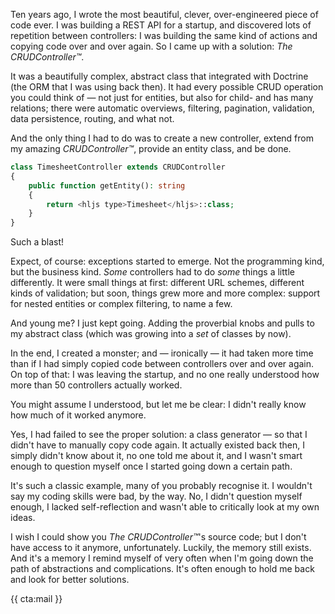 Ten years ago, I wrote the most beautiful, clever, over-engineered piece of code ever. I was building a REST API for a startup, and discovered lots of repetition between controllers: I was building the same kind of actions and copying code over and over again. So I came up with a solution: _The CRUDController™_.

It was a beautifully complex, abstract class that integrated with Doctrine (the ORM that I was using back then). It had every possible CRUD operation you could think of — not just for entities, but also for child- and has many relations; there were automatic overviews, filtering, pagination, validation, data persistence, routing, and what not.

And the only thing I had to do was to create a new controller, extend from my amazing _CRUDController™_, provide an entity class, and be done.

```php
class TimesheetController extends CRUDController
{
    public function getEntity(): string
    {
        return <hljs type>Timesheet</hljs>::class;
    }
}
```

Such a blast!

Expect, of course: exceptions started to emerge. Not the programming kind, but the business kind. _Some_ controllers had to do _some_ things a little differently. It were small things at first: different URL schemes, different kinds of validation; but soon, things grew more and more complex: support for nested entities or complex filtering, to name a few.

And young me? I just kept going. Adding the proverbial knobs and pulls to my abstract class (which was growing into a _set_ of classes by now). 

In the end, I created a monster; and — ironically — it had taken more time than if I had simply copied code between controllers over and over again. On top of that: I was leaving the startup, and no one really understood how more than 50 controllers actually worked. 

You might assume I understood, but let me be clear: I didn't really know how much of it worked anymore.

Yes, I had failed to see the proper solution: a class generator — so that I didn't have to manually copy code again. It actually existed back then, I simply didn't know about it, no one told me about it, and I wasn't smart enough to question myself once I started going down a certain path.

It's such a classic example, many of you probably recognise it. I wouldn't say my coding skills were bad, by the way. No, I didn't question myself enough, I lacked self-reflection and wasn't able to critically look at my own ideas.

I wish I could show you _The CRUDController™_'s source code; but I don't have access to it anymore, unfortunately. Luckily, the memory still exists. And it's a memory I remind myself of very often when I'm going down the path of abstractions and complications. It's often enough to hold me back and look for better solutions. 

{{ cta:mail }}
